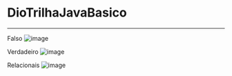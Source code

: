 # DioTrilhaJavaBasico
***************************************************************************




Falso 
![image](https://user-images.githubusercontent.com/72118415/233876039-844a6419-d1f4-4ad9-bdb7-4023964eaf23.png)



Verdadeiro
![image](https://user-images.githubusercontent.com/72118415/233876206-6bb0a348-db3d-4aad-bb7c-7f7f3f2228db.png)


Relacionais 
![image](https://user-images.githubusercontent.com/72118415/233876548-aa70685c-1250-4fdd-8518-af9d49473f74.png)

